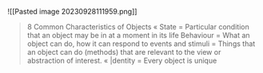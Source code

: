 ![[Pasted image 20230928111959.png]]
> 8 Common Characteristics of Objects « State = Particular condition that an object may be in at a moment in its life Behaviour = What an object can do, how it can respond to events and stimuli = Things that an object can do (methods) that are relevant to the view or abstraction of interest. « |dentity = Every object is unique